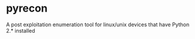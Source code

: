 # pyrecon
A post exploitation enumeration tool for linux/unix devices that have Python 2.* installed
